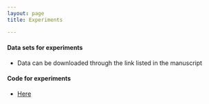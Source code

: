```yaml
---
layout: page
title: Experiments

---
```


#### Data sets for experiments
* Data can be downloaded through the link listed in the manuscript

#### Code for experiments
* [Here](https://github.com/LeonSong1995/MeDuSA_Analysis)
  
